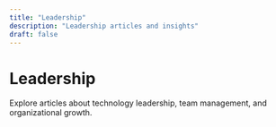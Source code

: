 ```yaml
---
title: "Leadership"
description: "Leadership articles and insights"
draft: false
---
```


# Leadership

Explore articles about technology leadership, team management, and organizational growth.